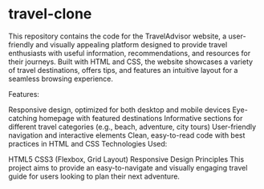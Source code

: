 # travel-clone
This repository contains the code for the TravelAdvisor website, a user-friendly and visually appealing platform designed to provide travel enthusiasts with useful information, recommendations, and resources for their journeys. Built with HTML and CSS, the website showcases a variety of travel destinations, offers tips, and features an intuitive layout for a seamless browsing experience.

Features:

Responsive design, optimized for both desktop and mobile devices
Eye-catching homepage with featured destinations
Informative sections for different travel categories (e.g., beach, adventure, city tours)
User-friendly navigation and interactive elements
Clean, easy-to-read code with best practices in HTML and CSS
Technologies Used:

HTML5
CSS3 (Flexbox, Grid Layout)
Responsive Design Principles
This project aims to provide an easy-to-navigate and visually engaging travel guide for users looking to plan their next adventure.

